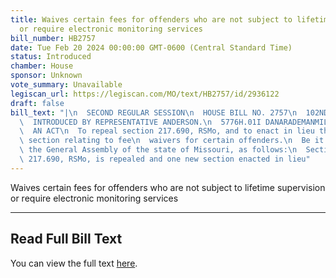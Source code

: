 ```yaml
---
title: Waives certain fees for offenders who are not subject to lifetime supervision
  or require electronic monitoring services
bill_number: HB2757
date: Tue Feb 20 2024 00:00:00 GMT-0600 (Central Standard Time)
status: Introduced
chamber: House
sponsor: Unknown
vote_summary: Unavailable
legiscan_url: https://legiscan.com/MO/text/HB2757/id/2936122
draft: false
bill_text: "|\n  SECOND REGULAR SESSION\n  HOUSE BILL NO. 2757\n  102ND GENERAL ASSEMBLY\n\
  \  INTRODUCED BY REPRESENTATIVE ANDERSON.\n  5776H.01I DANARADEMANMILLER,ChiefClerk\n\
  \  AN ACT\n  To repeal section 217.690, RSMo, and to enact in lieu thereof one new\
  \ section relating to fee\n  waivers for certain offenders.\n  Be it enacted by\
  \ the General Assembly of the state of Missouri, as follows:\n  Section A. Section\
  \ 217.690, RSMo, is repealed and one new section enacted in lieu"
---
```

Waives certain fees for offenders who are not subject to lifetime supervision or require electronic monitoring services

---

## Read Full Bill Text

You can view the full text [here](https://legiscan.com/MO/text/HB2757/id/2936122).
